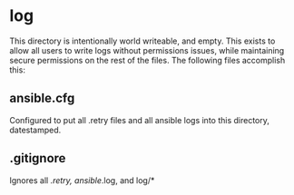 # log
This directory is intentionally world writeable, and empty. This exists to allow all users to write logs without permissions issues, while maintaining secure permissions on the rest of the files. The following files accomplish this:

## ansible.cfg
Configured to put all .retry files and all ansible logs into this directory, datestamped.

## .gitignore
Ignores all *.retry, ansible*.log, and log/*
